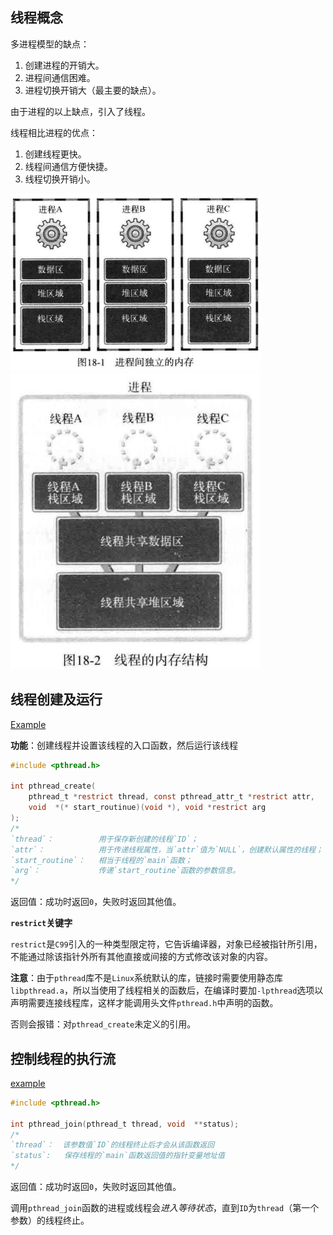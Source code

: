 ## 线程概念

多进程模型的缺点：
1. 创建进程的开销大。
2. 进程间通信困难。
3. 进程切换开销大（最主要的缺点）。

由于进程的以上缺点，引入了线程。

线程相比进程的优点：
1. 创建线程更快。
2. 线程间通信方便快捷。
3. 线程切换开销小。

<img src="./assets/pic01.png" style="width:400px" />

<img src="./assets/pic02.png" style="width:400px" />

## 线程创建及运行

[Example](./thread1.c)

**功能**：创建线程并设置该线程的入口函数，然后运行该线程

```C
#include <pthread.h>

int pthread_create(
    pthread_t *restrict thread, const pthread_attr_t *restrict attr,
    void  *(* start_routinue)(void *), void *restrict arg
);
/*
`thread`：          用于保存新创建的线程`ID`；
`attr`：            用于传递线程属性，当`attr`值为`NULL`，创建默认属性的线程；
`start_routine`：   相当于线程的`main`函数； 
`arg`：             传递`start_routine`函数的参数信息。
*/
```
返回值：成功时返回`0`，失败时返回其他值。

**`restrict`关键字**

`restrict`是`C99`引入的一种类型限定符，它告诉编译器，对象已经被指针所引用，不能通过除该指针外所有其他直接或间接的方式修改该对象的内容。

**注意**：由于`pthread`库不是`Linux`系统默认的库，链接时需要使用静态库`libpthread.a`，所以当使用了线程相关的函数后，在编译时要加`-lpthread`选项以声明需要连接线程库，这样才能调用头文件`pthread.h`中声明的函数。

否则会报错：对`pthread_create`未定义的引用。

## 控制线程的执行流

[example](./thread2.c)

```C
#include <pthread.h>

int pthread_join(pthread_t thread, void  **status);
/*
`thread`：  该参数值`ID`的线程终止后才会从该函数返回
`status`:   保存线程的`main`函数返回值的指针变量地址值
*/
```
返回值：成功时返回`0`，失败时返回其他值。

调用`pthread_join`函数的进程或线程会*进入等待状态*，直到`ID`为`thread`（第一个参数）的线程终止。
